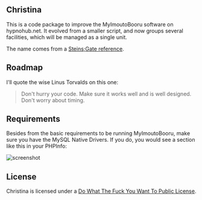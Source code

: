 ## Christina

This is a code package to improve the MyImoutoBooru software on hypnohub.net.
It evolved from a smaller script, and now groups several facilities, which
will be managed as a single unit.

The name comes from a [Steins;Gate reference](http://www.youtube.com/watch?v=a-GqSWsISVs).

## Roadmap

I'll quote the wise Linus Torvalds on this one:

> Don't hurry your code. Make sure it works well and is well designed. Don't worry about timing.

## Requirements

Besides from the basic requirements to be running MyImoutoBooru, make sure you have the MySQL Native Drivers. If you do, you would see a section like this in your PHPInfo:

![screenshot](https://raw.github.com/stem-cell/christina/master/doc/mysqlnd.png)

## License

Christina is licensed under a [Do What The Fuck You Want To Public License](http://www.wtfpl.net/).
